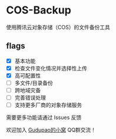 # COS-Backup

使用腾讯云对象存储（COS）的文件备份工具

## flags

- [X] 基本功能
- [X] 检查文件变化情况并选择性上传
- [X] 高可配置性
- [ ] 多文件/目录备份
- [ ] 跨地域灾备
- [ ] 完善错误处理
- [ ] 支持更多厂商的对象存储服务

需要更多功能请通过 Issues 反馈

欢迎加入 [Gudupao的小窝](https://qm.qq.com/q/chgSJVsFqw) QQ群交流！
